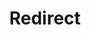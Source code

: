 ﻿---
layout: src/layouts/Redirect.astro
title: Redirect
redirect: https://octopus.com/docs/administration/managing-infrastructure/index
pubDate:  2023-01-01
navSearch: false
navSitemap: false
navMenu: false
---
